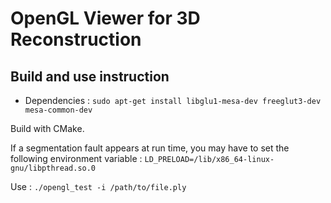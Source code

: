# OpenGL Viewer for 3D Reconstruction

## Build and use instruction

* Dependencies : `sudo apt-get install libglu1-mesa-dev freeglut3-dev mesa-common-dev`

Build with CMake.

If a segmentation fault appears at run time, you may have to set the following environment variable : `LD_PRELOAD=/lib/x86_64-linux-gnu/libpthread.so.0`

Use : `./opengl_test -i /path/to/file.ply`
